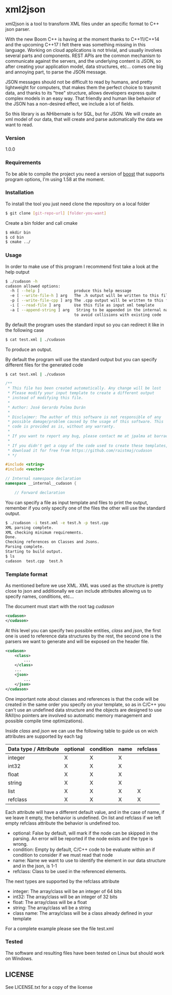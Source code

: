 # xml2json

xml2json is a tool to transform XML files under an specific format to C++ json parser.

With the new Boom C++ is having at the moment thanks to C++11/C++14 and the upcoming C++17 I felt there was something
missing in this language. Working on cloud applications is not trivial, and usually involves several parts and components.
REST APIs are the common mechanism to communicate against the servers, and the underlying content is JSON, so after creating
your application model, data structures, etc... comes one big and annoying part, to parse the JSON message.

JSON messages should not be difficult to read by humans, and pretty lightweight for computers, that makes them the perfect
choice to transmit data, and thanks to its "tree" structure, allows developers express quite complex models in an easy way.
That friendly and human like behavior of the JSON has a non-desired effect, we include a lot of fields.

So this library is as NHibernate is for SQL, but for JSON. We will create an xml model of our data, that will create
and parse automatically the data we want to read.

### Version

1.0.0

### Requirements

To be able to compile the project you need a version of [boost][1] that supports program options, I'm using 1.58 at the moment.

### Installation

To install the tool you just need clone the repository on a local folder

```sh
$ git clone [git-repo-url] [folder-you-want]
```

Create a bin folder and call cmake

```sh
$ mkdir bin
$ cd bin
$ cmake ../
```

### Usage

In order to make use of this program I recommend first take a look at the help output

```sh
$ ./cudason -h
cudason allowed options:
  -h [ --help ]               produce this help message
  -e [ --write-file-h ] arg   The .h output will be written to this file
  -p [ --write-file-cpp ] arg The .cpp output will be written to this file
  -i [ --read-file ] arg      Use this file as input xml template
  -a [ --append-string ] arg   String to be appended in the internal namespace
                              to avoid collisions with existing code
```

By default the program uses the standard input so you can redirect it like in the following case

```sh
$ cat test.xml | ./cudason
```

To produce an output.

By default the program will use the standard output but you can specify different files for the generated code

```sh
$ cat test.xml | ./cudason
```

```cpp
/**
 * This file has been created automatically. Any change will be lost
 * Please modify your input template to create a different output
 * instead of modifying this file.
 *
 * Author: José Gerardo Palma Durán
 *
 * Disclaimer: The author of this software is not responsible of any
 * possible damage/problem caused by the usage of this software. This
 * code is provided as is, without any warranty.
 *
 * If you want to report any bug, please contact me at jpalma at barracuda dot com
 *
 * If you didn't get a copy of the code used to create these templates, you can always
 * download it for free from https://github.com/raistmaj/cudason
 * */

#include <string>
#include <vector>

// Internal namespace declaration
namespace __internal__cudason {

    // Forward declaration
```

You can specify a file as input template and files to print the output, remember if you only specify one of the files
the other will use the standard output.

```sh
$ ./cudason -i test.xml -e test.h -p test.cpp
XML parsing complete.
XML checking minimum requirements.
Done.
Checking references on Classes and Jsons.
Parsing complete.
Starting to build output.
$ ls
cudason  test.cpp  test.h
```

### Template format

As mentioned before we use XML. XML was used as the structure is pretty close to json and additionally we can include
attributes allowing us to specify names, conditions, etc...

The document must start with the root tag *cudason*

```xml
<cudason>
</cudason>
```

At this level you can specify two possible entities, *class* and *json*, the first one is used to reference data structures
by the rest, the second one is the parsers we want to generate and will be exposed on the header file.

```xml
<cudason>
    <class>
        ...
    </class>
    ...
    <json>
        ...
    </json>
</cudason>
```

One important note about classes and references is that the code will be created in the same order you specify on your
template, so as in C/C++ you can't use an undefined data structure and the objects are designed to use RAII(no pointers
are involved so automatic memory management and possible compile time optimizations).

Inside *class* and *json* we can use the following table to guide us on wich attributes are supported by each tag

| Data type / Attribute | optional | condition | name | refclass |
|-----------------------|----------|-----------|------|----------|
| integer               | X        | X         | X    |          |
| int32                 | X        | X         | X    |          |
| float                 | X        | X         | X    |          |
| string                | X        | X         | X    |          |
| list                  | X        | X         | X    | X        |
| refclass              | X        | X         | X    | X        |

Each attribute will have a different default value, and in the case of name, if we leave it empty, the behavior is undefined.
On list and refclass if we left empty refclass attribute the behavior is undefined too.

* optional: False by default, will mark if the node can be skipped in the parsing. An error will be reported if the node
exists and the type is wrong.
* condition: Empty by default, C/C++ code to be evaluate within an if condition to consider if we must read that node
* name: Name we want to use to identify the element in our data structure and in the json, is 1-1
* refclass: Class to be used in the referenced elements.

The next types are supported by the refclass attribute

* integer: The array/class will be an integer of 64 bits
* int32: The array/class will be an integer of 32 bits
* float: The array/class will be a float
* string: The array/class wll be a string
* class name: The array/class will be a class already defined in your template

For a complete example please see the file test.xml

### Tested

The software and resulting files have been tested on Linux but should work on Windows.

LICENSE
----

See LICENSE.txt for a copy of the license



[1]:http://www.boost.org/